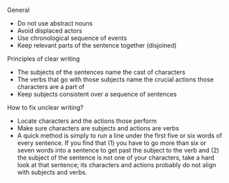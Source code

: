 General 
- Do not use abstract nouns
- Avoid displaced actors
- Use chronological sequence of events
- Keep relevant parts of the sentence together (disjoined)

Principles of clear writing
- The subjects of the sentences name the cast of characters
- The verbs that go with those subjects name the crucial actions those characters are a part of
- Keep subjects consistent over a sequence of sentences

How to fix unclear writing?
- Locate characters and the actions those perform
- Make sure characters are subjects and actions are verbs
- A quick method is simply to run a line under the first five or six words of every sentence. If you find that (1) you have to go more than six or seven words into a sen­tence to get past the subject to the verb and (2) the subject of the sentence is not one of your characters, take a hard look at that sentence; its characters and actions probably do not align with subjects and verbs.

